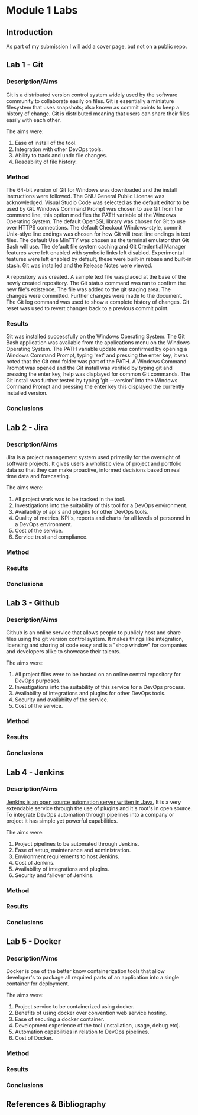 # Module 1 Labs

## Introduction

As part of my submission I will add a cover page, but not on a public repo.

## Lab 1 - Git

### Description/Aims

Git is a distributed version control system widely used by the software community to collaborate easily on files. Git is essentially a miniature filesystem that uses snapshots; also known as commit points to keep a history of change. Git is distributed meaning that users can share their files easily with each other.

The aims were:

1. Ease of install of the tool.
2. Integration with other DevOps tools.
3. Ability to track and undo file changes.
4. Readability of file history.

### Method

The 64-bit version of Git for Windows was downloaded and the install instructions were followed. The GNU General Public License was acknowledged. Visual Studio Code was selected as the default editor to be used by Git. Windows Command Prompt was chosen to use Git from the command line, this option modifies the PATH variable of the Windows Operating System. The default OpenSSL library was chosen for Git to use over HTTPS connections. The default Checkout Windows-style, commit Unix-stlye line endings was chosen for how Git will treat line endings in text files. The default Use MinTTY was chosen as the terminal emulator that Git Bash will use. The default file system caching and Git Credential Manager features were left enabled with symbolic links left disabled. Experimental features were left enabled by default, these were built-in rebase and built-in stash. Git was installed and the Release Notes were viewed.

A repository was created. A sample text file was placed at the base of the newly created repository. The Git status command was ran to confirm the new file's existence. The file was added to the git staging area. The changes were committed. Further changes were made to the document. The Git log command was used to show a complete history of changes. Git reset was used to revert changes back to a previous commit point.

### Results

Git was installed successfully on the Windows Operating System. The Git Bash application was available from the applications menu on the Windows Operating System. The PATH variable update was confirmed by opening a Windows Command Prompt, typing 'set' and pressing the enter key, it was noted that the Git cmd folder was part of the PATH. A Windows Command Prompt was opened and the Git install was verified by typing git and pressing the enter key, help was displayed for common Git commands. The Git install was further tested by typing 'git --version' into the Windows Command Prompt and pressing the enter key this displayed the currently installed version.

### Conclusions



## Lab 2 - Jira

### Description/Aims

Jira is a project management system used primarily for the oversight of software projects. It gives users a wholistic view of project and portfolio data so that they can make proactive, informed decisions based on real time data and forecasting.

The aims were:

1. All project work was to be tracked in the tool.
2. Investigations into the suitability of this tool for a DevOps environment.
3. Availability of api's and plugins for other DevOps tools.
4. Quality of metrics, KPI's, reports and charts for all levels of personnel in a DevOps environment.
5. Cost of the service.
6. Service trust and compliance.

### Method



### Results



### Conclusions



## Lab 3 - Github

### Description/Aims

Github is an online service that allows people to publicly host and share files using the git version control system. It makes things like integration, licensing and sharing of code easy and is a "shop window" for companies and developers alike to showcase their talents.

The aims were:

1. All project files were to be hosted on an online central repository for DevOps purposes.
2. Investigations into the suitability of this service for a DevOps process.
3. Availability of integrations and plugins for other DevOps tools.
4. Security and availabilty of the service.
5. Cost of the service.

### Method



### Results



### Conclusions



## Lab 4 - Jenkins

### Description/Aims

[Jenkins is an open source automation server written in Java.][1] It is a very extendable service through the use of plugins and it's root's in open source. To integrate DevOps automation through pipelines into a company or project it has simple yet powerful capabilities.

The aims were:

1. Project pipelines to be automated through Jenkins.
2. Ease of setup, maintenance and administration.
3. Environment requirements to host Jenkins.
4. Cost of Jenkins.
5. Availability of integrations and plugins.
6. Security and failover of Jenkins.

### Method



### Results



### Conclusions



## Lab 5 - Docker

### Description/Aims

Docker is one of the better know containerization tools that allow developer's to package all required parts of an application into a single container for deployment.

The aims were:

1. Project service to be containerized using docker.
2. Benefits of using docker over convention web service hosting.
3. Ease of securing a docker container.
4. Development experience of the tool (installation, usage, debug etc).
5. Automation capabilities in relation to DevOps pipelines.
6. Cost of Docker.

### Method



### Results



### Conclusions



## References & Bibliography

[1]: https://en.wikipedia.org/wiki/Jenkins_(software)